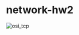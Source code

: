 # network-hw2
![osi_tcp](https://github.com/user-attachments/assets/e944b292-3506-4f28-8388-927dffa09c99)
